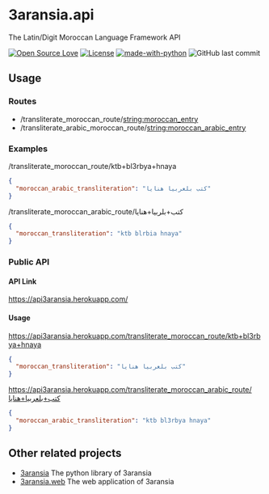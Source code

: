 # 3aransia.api

The Latin/Digit Moroccan Language Framework API

[![Open Source Love](https://badges.frapsoft.com/os/v1/open-source.svg?v=102)](https://github.com/ellerbrock/open-source-badge/)
[![License](https://img.shields.io/badge/License-Apache%202.0-blue.svg)](https://opensource.org/licenses/Apache-2.0)
[![made-with-python](https://img.shields.io/badge/Made%20with-Python-1f425f.svg)](https://www.python.org/)
![GitHub last commit](https://img.shields.io/github/last-commit/google/skia.svg)

## Usage

### Routes

- /transliterate_moroccan_route/<string:moroccan_entry>
- /transliterate_arabic_moroccan_route/<string:moroccan_arabic_entry>

### Examples

/transliterate_moroccan_route/ktb+bl3rbya+hnaya

```json
{
  "moroccan_arabic_transliteration": "كتب بلعربيا هنايا"
}
```

/transliterate_moroccan_arabic_route/كتب+بلربيا+هنايا

```json
{
  "moroccan_transliteration": "ktb blrbia hnaya"
}
```

### Public API

#### API Link

https://api3aransia.herokuapp.com/

#### Usage 

https://api3aransia.herokuapp.com/transliterate_moroccan_route/ktb+bl3rbya+hnaya

```json
{
  "moroccan_transliteration": "كتب بلعربيا هنايا"
}
```

https://api3aransia.herokuapp.com/transliterate_moroccan_arabic_route/كتب+بلعربيا+هنايا

```json
{
  "moroccan_arabic_transliteration": "ktb bl3rbya hnaya"
}
```

## Other related projects

- [3aransia](https://pypi.org/project/aaransia/) The python library of 3aransia
- [3aransia.web](http://3aransia.com) The web application of 3aransia

